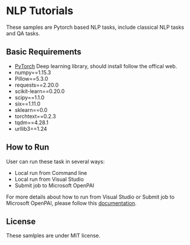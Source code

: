 # NLP Tutorials
These samples are Pytorch based NLP tasks, include classical NLP tasks and QA tasks.

## Basic Requirements
- [PyTorch](http://pytorch.org/) Deep learning library, should install follow the offical web.
- numpy==1.15.3
- Pillow==5.3.0
- requests==2.20.0
- scikit-learn==0.20.0
- scipy==1.1.0
- six==1.11.0
- sklearn==0.0
- torchtext==0.2.3
- tqdm==4.28.1
- urllib3==1.24


## How to Run

User can run these task in several ways:
- Local run from Command line
- Local run from Visual Studio
- Submit job to Microsoft OpenPAI

For more details about how to run from Visual Studio or Submit job to Microsoft OpenPAI, please follow this [documentation](./examples/README.md#Getting-Started).


## License
These samlples are under MIT license.
